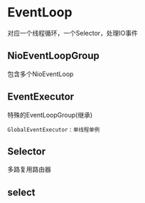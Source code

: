 EventLoop
===
 对应一个线程循环，一个Selector，处理IO事件
 
 NioEventLoopGroup
 ---
 包含多个NioEventLoop
 
 
 EventExecutor
 ---
 特殊的EventLoopGroup(继承)
 
    GlobalEventExecutor：单线程单例
 
 Selector
 ---
 多路复用路由器
 
 select
 ---
 